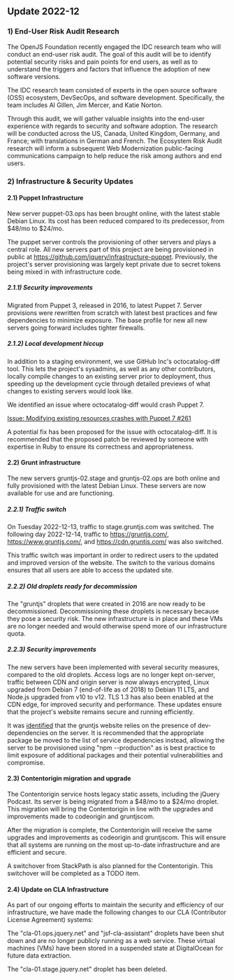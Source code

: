 ## Update 2022-12

### 1) End-User Risk Audit Research

The OpenJS Foundation recently engaged the IDC research team who will conduct an end-user risk audit. The goal of this audit will be to identify potential security risks and pain points for end users, as well as to understand the triggers and factors that influence the adoption of new software versions.

The IDC research team consisted of experts in the open source software (OSS) ecosystem, DevSecOps, and software development. Specifically, the team includes Al Gillen, Jim Mercer, and Katie Norton.

Through this audit, we  will gather valuable insights into the end-user experience with regards to security and software adoption. The research will be conducted across the US, Canada, United Kingdom, Germany, and France; with translations in German and French.
The Ecosystem Risk Audit research will inform a subsequent Web Modernization public-facing communications campaign to help reduce the risk among authors and end users.


### 2) Infrastructure & Security Updates

#### 2.1) Puppet Infrastructure

New server puppet-03.ops has been brought online, with the latest stable Debian Linux. Its cost has been reduced compared to its predecessor, from $48/mo to $24/mo.

The puppet server controls the provisioning of other servers and plays a central role. All new servers part of this project are being provisioned in public at https://github.com/jquery/infrastructure-puppet. Previously, the project's server provisioning was largely kept private due to secret tokens being mixed in with infrastructure code.

##### 2.1.1) Security improvements

Migrated from Puppet 3, released in 2016, to latest Puppet 7. Server provisions were rewritten from scratch with latest best practices and few dependencies to minimize exposure. The base profile for new all new servers going forward includes tighter firewalls.

##### 2.1.2) Local development hiccup

In addition to a staging environment, we use GitHub Inc's octocatalog-diff tool. This lets the project's sysadmins, as well as any other contributors, locally compile changes to an existing server prior to deployment, thus speeding up the development cycle through detailed previews of what changes to existing servers would look like.

We identified an issue where octocatalog-diff would crash Puppet 7.

[Issue: Modifying existing resources crashes with Puppet 7 #261](https://github.com/github/octocatalog-diff/issues/261)

A potential fix has been proposed for the issue with octocatalog-diff. It is recommended that the proposed patch be reviewed by someone with expertise in Ruby to ensure its correctness and appropriateness.

#### 2.2) Grunt infrastructure

The new servers gruntjs-02.stage and gruntjs-02.ops are both online and fully provisioned with the latest Debian Linux. These servers are now available for use and are functioning.

##### 2.2.1) Traffic switch

On Tuesday 2022-12-13, traffic to stage.gruntjs.com was switched. The following day 2022-12-14, traffic to https://gruntjs.com/, https://www.gruntjs.com/, and https://cdn.gruntjs.com/ was also switched.

This traffic switch was important in order to redirect users to the updated and improved version of the website. The switch to the various domains ensures that all users are able to access the updated site.

##### 2.2.2) Old droplets ready for decommission

The "gruntjs" droplets that were created in 2016 are now ready to be decommissioned. Decommissioning these droplets is necessary because they pose a security risk. The new infrastructure is in place and these VMs are no longer needed and would otherwise spend more of our infrastructure quota.

##### 2.2.3) Security improvements

The new servers have been implemented with several security measures, compared to the old droplets. Access logs are no longer kept on-server, traffic between CDN and origin server is now always encrypted, Linux upgraded from Debian 7 (end-of-life as of 2018) to Debian 11 LTS, and Node.js upgraded from v10 to v12. TLS 1.3 has also been enabled at the CDN edge, for improved security and performance. These updates ensure that the project's website remains secure and running efficiently.

It was [identified](https://github.com/gruntjs/gruntjs.com/issues/221) that the gruntjs website relies on the presence of dev-dependencies on the server. It is recommended that the appropriate package be moved to the list of service dependencies instead, allowing the server to be provisioned using "npm --production" as is best practice to limit exposure of additional packages and their potential vulnerabilities and compromise.

#### 2.3) Contentorigin migration and upgrade

The Contentorigin service hosts legacy static assets, including the jQuery Podcast. Its server is being migrated from a $48/mo to a $24/mo droplet. This migration will bring the Contentorigin in line with the upgrades and improvements made to codeorigin and gruntjscom.

After the migration is complete, the Contentorigin will receive the same upgrades and improvements as codeorigin and gruntjscom. This will ensure that all systems are running on the most up-to-date infrastructure and are efficient and secure.

A switchover from StackPath is also planned for the Contentorigin. This switchover will be completed as a TODO item.

#### 2.4) Update on CLA Infrastructure

As part of our ongoing efforts to maintain the security and efficiency of our infrastructure, we have made the following changes to our CLA (Contributor License Agreement) systems:

The "cla-01.ops.jquery.net" and "jsf-cla-assistant" droplets have been shut down and are no longer publicly running as a web service. These virtual machines (VMs) have been stored in a suspended state at DigitalOcean for future data extraction.

The "cla-01.stage.jquery.net" droplet has been deleted.




